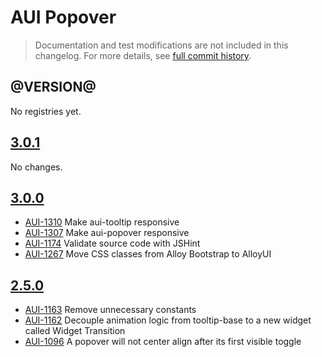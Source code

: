 # AUI Popover

> Documentation and test modifications are not included in this changelog. For more details, see [full commit history](https://github.com/liferay/alloy-ui/commits/master/src/aui-popover).

## @VERSION@

No registries yet.

## [3.0.1](https://github.com/liferay/alloy-ui/releases/tag/3.0.1)

No changes.

## [3.0.0](https://github.com/liferay/alloy-ui/releases/tag/3.0.0)

* [AUI-1310](https://issues.liferay.com/browse/AUI-1310) Make aui-tooltip responsive
* [AUI-1307](https://issues.liferay.com/browse/AUI-1307) Make aui-popover responsive
* [AUI-1174](https://issues.liferay.com/browse/AUI-1174) Validate source code with JSHint
* [AUI-1267](https://issues.liferay.com/browse/AUI-1267) Move CSS classes from Alloy Bootstrap to AlloyUI

## [2.5.0](https://github.com/liferay/alloy-ui/releases/tag/2.5.0)

* [AUI-1163](https://issues.liferay.com/browse/AUI-1163) Remove unnecessary constants
* [AUI-1162](https://issues.liferay.com/browse/AUI-1162) Decouple animation logic from tooltip-base to a new widget called Widget Transition
* [AUI-1096](https://issues.liferay.com/browse/AUI-1096) A popover will not center align after its first visible toggle